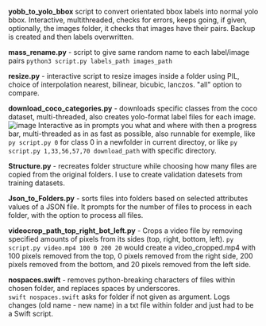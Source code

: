 **yobb_to_yolo_bbox** script to convert orientated bbox labels into normal yolo bbox. Interactive, multithreaded, checks for errors, keeps going, if given, optionally, the images folder, it checks that images have their pairs. Backup is created and then labels overwritten.  

**mass_rename.py** -  script to give same random name to each label/image pairs `python3 script.py labels_path images_path`  
  
**resize.py** - interactive script to resize images inside a folder using PIL, choice of interpolation nearest, bilinear, bicubic, lanczos. "all" option to compare. 


**download_coco_categories.py** - downloads specific classes from the coco dataset, multi-threaded, also creates yolo-format label files for each image.
![image](https://github.com/user-attachments/assets/33877648-ee9f-423f-9fa8-2103ba61dc1a)
Interactive as in prompts you what and where with then a progress bar, multi-threaded as in as fast as possible, also runnable for exemple, like `py script.py 0` for class 0 in a newfolder in current directoy, or like `py script.py 1,33,56,57,70 download_path` with specific directory. 


  
**Structure.py** - recreates folder structure while choosing how many files are copied from the original folders.
I use to create validation datesets from training datasets.

  
**Json_to_Folders.py** - sorts files into folders based on selected attributes values of a JSON file.
It prompts for the number of files to process in each folder, with the option to process all files.

  
**videocrop_path_top_right_bot_left.py** - Crops a video file  by removing specified amounts of pixels from its sides (top, right, bottom, left).
`py script.py video.mp4 100 0 200 20` would create a video_cropped.mp4 with 100 pixels removed from the top, 0 pixels removed from the right side, 200 pixels removed from the bottom, and 20 pixels removed from the left side.

  
**nospaces.swift** - removes python-breaking characters of files within chosen folder, and replaces spaces by underscores.  
`swift nospaces.swift` asks for folder if not given as argument. Logs changes (old name - new name) in a txt file within folder and just had to be a Swift script.

